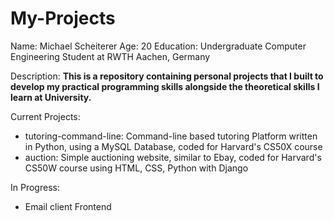 # My-Projects

Name: Michael Scheiterer
Age: 20
Education: Undergraduate Computer Engineering Student at RWTH Aachen, Germany 

Description:
**This is a repository containing personal projects that I built to develop my practical programming skills alongside the theoretical skills I learn at University.**

Current Projects:
- tutoring-command-line: Command-line based tutoring Platform written in Python, using a MySQL Database, coded for Harvard's CS50X course
- auction: Simple auctioning website, similar to Ebay, coded for Harvard's CS50W course using HTML, CSS, Python with Django

In Progress:
- Email client Frontend
